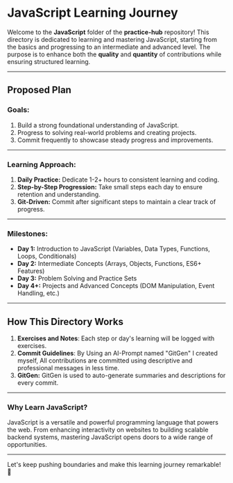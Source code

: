 # JavaScript Learning Journey

Welcome to the **JavaScript** folder of the **practice-hub** repository! This directory is dedicated to learning and mastering JavaScript, starting from the basics and progressing to an intermediate and advanced level. The purpose is to enhance both the **quality** and **quantity** of contributions while ensuring structured learning.

---

## Proposed Plan

### Goals:
1. Build a strong foundational understanding of JavaScript.
2. Progress to solving real-world problems and creating projects.
3. Commit frequently to showcase steady progress and improvements.

---

### Learning Approach:
1. **Daily Practice:** Dedicate 1-2+ hours to consistent learning and coding.
2. **Step-by-Step Progression:** Take small steps each day to ensure retention and understanding.
3. **Git-Driven:** Commit after significant steps to maintain a clear track of progress.

---

### Milestones:
- **Day 1:** Introduction to JavaScript (Variables, Data Types, Functions, Loops, Conditionals)
- **Day 2:** Intermediate Concepts (Arrays, Objects, Functions, ES6+ Features)
- **Day 3:** Problem Solving and Practice Sets
- **Day 4+:** Projects and Advanced Concepts (DOM Manipulation, Event Handling, etc.)

---

## How This Directory Works

1. **Exercises and Notes**: Each step or day's learning will be logged with exercises.
2. **Commit Guidelines**: By Using an AI-Prompt named "GitGen" I created myself, All contributions are committed using descriptive and professional messages in less time.
3. **GitGen:** GitGen is used to auto-generate summaries and descriptions for every commit.

---

### Why Learn JavaScript?
JavaScript is a versatile and powerful programming language that powers the web. From enhancing interactivity on websites to building scalable backend systems, mastering JavaScript opens doors to a wide range of opportunities.

---

Let's keep pushing boundaries and make this learning journey remarkable! 🚀
